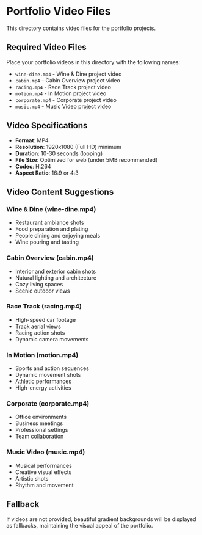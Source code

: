# Portfolio Video Files

This directory contains video files for the portfolio projects.

## Required Video Files

Place your portfolio videos in this directory with the following names:

- `wine-dine.mp4` - Wine & Dine project video
- `cabin.mp4` - Cabin Overview project video  
- `racing.mp4` - Race Track project video
- `motion.mp4` - In Motion project video
- `corporate.mp4` - Corporate project video
- `music.mp4` - Music Video project video

## Video Specifications

- **Format**: MP4
- **Resolution**: 1920x1080 (Full HD) minimum
- **Duration**: 10-30 seconds (looping)
- **File Size**: Optimized for web (under 5MB recommended)
- **Codec**: H.264
- **Aspect Ratio**: 16:9 or 4:3

## Video Content Suggestions

### Wine & Dine (wine-dine.mp4)
- Restaurant ambiance shots
- Food preparation and plating
- People dining and enjoying meals
- Wine pouring and tasting

### Cabin Overview (cabin.mp4)
- Interior and exterior cabin shots
- Natural lighting and architecture
- Cozy living spaces
- Scenic outdoor views

### Race Track (racing.mp4)
- High-speed car footage
- Track aerial views
- Racing action shots
- Dynamic camera movements

### In Motion (motion.mp4)
- Sports and action sequences
- Dynamic movement shots
- Athletic performances
- High-energy activities

### Corporate (corporate.mp4)
- Office environments
- Business meetings
- Professional settings
- Team collaboration

### Music Video (music.mp4)
- Musical performances
- Creative visual effects
- Artistic shots
- Rhythm and movement

## Fallback

If videos are not provided, beautiful gradient backgrounds will be displayed as fallbacks, maintaining the visual appeal of the portfolio.
